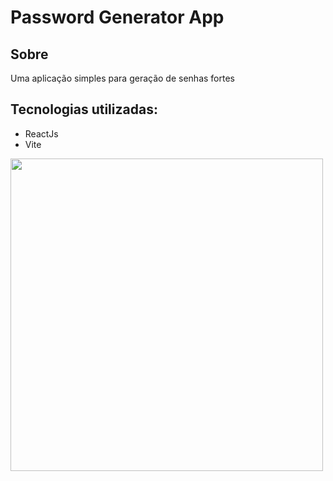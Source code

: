 # Password Generator App

## Sobre

Uma aplicação simples para geração de senhas fortes

## Tecnologias utilizadas:

- ReactJs
- Vite

<img src="./src/assets/passwordapp.gif" width=500 />
